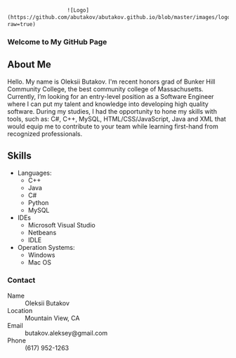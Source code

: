 
                       ![Logo](https://github.com/abutakov/abutakov.github.io/blob/master/images/logo.png?raw=true)

### Welcome to My GitHub Page

## About Me 
Hello. My name is Oleksii Butakov. I'm recent honors grad of Bunker Hill Community College, the best community college of Massachusetts. Currently, I’m looking for an entry-level position as a Software Engineer where I can put my talent and knowledge into developing high quality software. 
During my studies, I had the opportunity to hone my skills with tools, such as: C#, C++, MySQL, HTML/CSS/JavaScript, Java and XML that would equip me to contribute to your team while learning first-hand from recognized professionals. 

## Skills 
* Languages:
  - C++
  - Java 
  - C# 
  - Python
  - MySQL
* IDEs
  - Microsoft Visual Studio 
  - Netbeans 
  - IDLE
* Operation Systems: 
  - Windows
  - Mac OS 

### Contact

<dl>
<dt>Name</dt>
<dd>Oleksii Butakov</dd>
<dt>Location</dt>
<dd>Mountain View, CA</dd>
<dt>Email</dt>
<dd>butakov.aleksey@gmail.com</dd>
<dt>Phone</dt>
<dd>(617) 952-1263</dd>
</dl>
